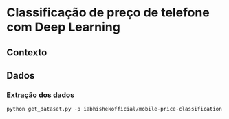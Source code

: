 # Classificação de preço de telefone com Deep Learning

## Contexto

## Dados

### Extração dos dados

```
python get_dataset.py -p iabhishekofficial/mobile-price-classification